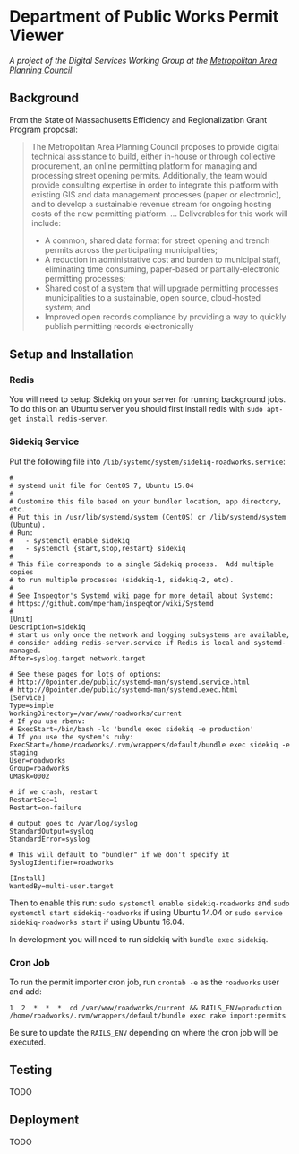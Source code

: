 # Department of Public Works Permit Viewer
*A project of the Digital Services Working Group at the [Metropolitan Area Planning Council](https://www.mapc.org)*

## Background

From the State of Massachusetts Efficiency and Regionalization Grant Program proposal:

> The Metropolitan Area Planning Council proposes to provide digital technical assistance to build, either in-house or through collective procurement, an online permitting platform for managing and processing street opening permits. Additionally, the team would provide consulting expertise in order to integrate this platform with existing GIS and data management processes (paper or electronic), and to develop a sustainable revenue stream for ongoing hosting costs of the new permitting platform. ... Deliverables for this work will include:
> - A common, shared data format for street opening and trench permits across the participating municipalities;
> - A reduction in administrative cost and burden to municipal staff, eliminating time consuming, paper-based or partially-electronic permitting processes;
> - Shared cost of a system that will upgrade permitting processes municipalities to a sustainable, open source, cloud-hosted system; and
> - Improved open records compliance by providing a way to quickly publish permitting records electronically

## Setup and Installation

### Redis

You will need to setup Sidekiq on your server for running background jobs. To do this on an Ubuntu server you should first install redis with `sudo apt-get install redis-server`.

### Sidekiq Service

Put the following file into `/lib/systemd/system/sidekiq-roadworks.service`:

```
#
# systemd unit file for CentOS 7, Ubuntu 15.04
#
# Customize this file based on your bundler location, app directory, etc.
# Put this in /usr/lib/systemd/system (CentOS) or /lib/systemd/system (Ubuntu).
# Run:
#   - systemctl enable sidekiq
#   - systemctl {start,stop,restart} sidekiq
#
# This file corresponds to a single Sidekiq process.  Add multiple copies
# to run multiple processes (sidekiq-1, sidekiq-2, etc).
#
# See Inspeqtor's Systemd wiki page for more detail about Systemd:
# https://github.com/mperham/inspeqtor/wiki/Systemd
#
[Unit]
Description=sidekiq
# start us only once the network and logging subsystems are available,
# consider adding redis-server.service if Redis is local and systemd-managed.
After=syslog.target network.target

# See these pages for lots of options:
# http://0pointer.de/public/systemd-man/systemd.service.html
# http://0pointer.de/public/systemd-man/systemd.exec.html
[Service]
Type=simple
WorkingDirectory=/var/www/roadworks/current
# If you use rbenv:
# ExecStart=/bin/bash -lc 'bundle exec sidekiq -e production'
# If you use the system's ruby:
ExecStart=/home/roadworks/.rvm/wrappers/default/bundle exec sidekiq -e staging
User=roadworks
Group=roadworks
UMask=0002

# if we crash, restart
RestartSec=1
Restart=on-failure

# output goes to /var/log/syslog
StandardOutput=syslog
StandardError=syslog

# This will default to "bundler" if we don't specify it
SyslogIdentifier=roadworks

[Install]
WantedBy=multi-user.target
```
Then to enable this run: `sudo systemctl enable sidekiq-roadworks` and `sudo systemctl start sidekiq-roadworks` if using Ubuntu 14.04 or `sudo service sidekiq-roadworks start` if using Ubuntu 16.04.

In development you will need to run sidekiq with `bundle exec sidekiq`.

### Cron Job

To run the permit importer cron job, run `crontab -e` as the `roadworks` user and add:

```
1  2  *  *  *  cd /var/www/roadworks/current && RAILS_ENV=production /home/roadworks/.rvm/wrappers/default/bundle exec rake import:permits
```

Be sure to update the `RAILS_ENV` depending on where the cron job will be executed.

## Testing

TODO

## Deployment

TODO
